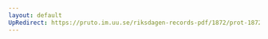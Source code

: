 ```yaml
---
layout: default
UpRedirect: https://pruto.im.uu.se/riksdagen-records-pdf/1872/prot-1872--fk--207/prot-1872--fk--207_001.pdf
---
```


